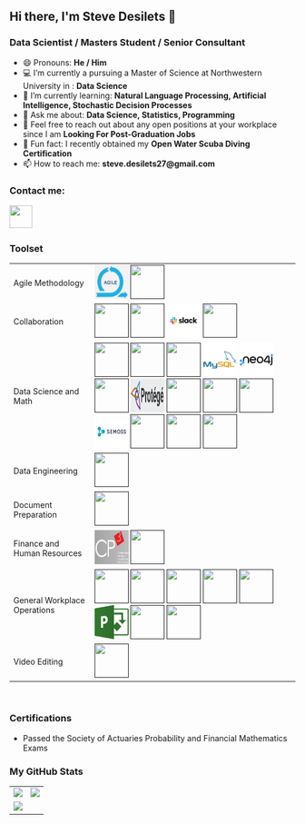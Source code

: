 ## Hi there, I'm Steve Desilets 👋

### Data Scientist / Masters Student / Senior Consultant

- 😄 Pronouns: __He / Him__
- 💻 I’m currently a pursuing a Master of Science at Northwestern University in : __Data Science__
- 📕 I’m currently learning: __Natural Language Processing, Artificial Intelligence, Stochastic Decision Processes__
- 💬 Ask me about: __Data Science, Statistics, Programming__
- 🏢 Feel free to reach out about any open positions at your workplace since I am __Looking For Post-Graduation Jobs__
- 🐠 Fun fact: I recently obtained my __Open Water Scuba Diving Certification__
- 📫 How to reach me: __steve.desilets27@gmail.com__

### Contact me:

<a href="https://www.linkedin.com/in/steve-desilets-424823a3/"><img src="https://www.vectorlogo.zone/logos/linkedin/linkedin-icon.svg" width="40" height="40"/></a>

### Toolset

<table>
    <tr>
        <td>Agile Methodology</td>
        <td>
            <a href=""><img src="https://github.com/Steve-Desilets/Steve-Desilets/blob/main/Agile_Logo.jpg" width="60" height="60"/></a>  
            <a href=""><img src="https://www.isteksolutions.com/au/wp-content/uploads/2017/08/scaled-agile-sq-logo.png" width="60" height="60"/></a>  
        </td>
    </tr>
    <tr>
        <td>Collaboration</td>
        <td>
            <a href=""><img src="https://www.vectorlogo.zone/logos/discordapp/discordapp-ar21.svg" width="60" height="60"/></a>
            <a href=""><img src="https://www.vectorlogo.zone/logos/github/github-ar21.svg" width="60" height="60"/></a>
            <a href=""><img src="https://github.com/devicons/devicon/blob/v2.13.0/icons/slack/slack-original-wordmark.svg" width="60" height="60"/></a>      
            <a href=""><img src="https://upload.wikimedia.org/wikipedia/commons/c/c9/Microsoft_Office_Teams_%282018%E2%80%93present%29.svg" width="60" height="60"/></a>     
        </td>
    </tr>
    <tr>
        <td>Data Science and Math</td>
        <td>
            <a href=""><img src="https://www.vectorlogo.zone/logos/elastic/elastic-ar21.svg" width="60" height="60"/></a>   
            <a href=""><img src="https://mb.cision.com/Public/9602/2082588/92474d4054bf3d17_800x800ar.png" width="60" height="60"/></a>   
            <a href=""><img src="https://upload.wikimedia.org/wikipedia/commons/3/30/Maple_2015_logo.svg" width="60" height="60"/></a>
            <a href=""><img src="https://github.com/devicons/devicon/blob/v2.13.0/icons/mysql/mysql-original-wordmark.svg" width="60" height="60"/></a>
            <a href=""><img src="https://github.com/devicons/devicon/blob/v2.13.0/icons/neo4j/neo4j-original-wordmark.svg" width="60" height="60"/></a>
            <a href=""><img src="https://www.vectorlogo.zone/logos/postgresql/postgresql-vertical.svg" width="60" height="60"/></a>  
            <a href=""><img src="https://github.com/Steve-Desilets/Steve-Desilets/blob/main/Protege.jpg" width="60" height="60"/></a> 
            <a href=""><img src="https://www.vectorlogo.zone/logos/python/python-vertical.svg" width="60" height="60"/></a>
            <a href=""><img src="https://www.vectorlogo.zone/logos/r-project/r-project-icon.svg" width="60" height="60"/></a>   
            <a href=""><img src="https://www.vectorlogo.zone/logos/sas/sas-ar21.svg" width="60" height="60"/></a> 
            <a href=""><img src="https://github.com/Steve-Desilets/Steve-Desilets/blob/main/Semoss_Logo.jpg" width="60" height="60"/></a> 
            <a href=""><img src="https://upload.wikimedia.org/wikipedia/commons/3/38/SQLite370.svg" width="60" height="60"/></a> 
            <a href=""><img src="https://upload.wikimedia.org/wikipedia/commons/5/5c/Stata_Logo.svg" width="60" height="60"/></a>         
            <a href=""><img src="https://upload.wikimedia.org/wikipedia/commons/4/4b/Tableau_Logo.png" width="60" height="60"/></a>      
        </td>
    </tr>
    <tr>
        <td>Data Engineering</td>
        <td>
            <a href=""><img src="https://www.vectorlogo.zone/logos/golang/golang-official.svg" width="60" height="60"/></a>        
        </td>
    </tr>
    <tr>
        <td>Document Preparation</td>
        <td>
            <a href=""><img src="https://upload.wikimedia.org/wikipedia/commons/9/92/LaTeX_logo.svg" width="60" height="60"/></a>
        </td>
    </tr>
        <tr>
        <td>Finance and Human Resources</td>
        <td>
            <a href=""><img src="https://github.com/Steve-Desilets/Steve-Desilets/blob/main/CP3_Logo.jpg" width="60" height="60"/></a> 
            <a href=""><img src="https://www.vectorlogo.zone/logos/servicenow/servicenow-ar21.svg" width="60" height="60"/></a>        
        </td>
    </tr>
    <tr>
        <td>General Workplace Operations</td>
        <td>
            <a href=""><img src="https://www.vectorlogo.zone/logos/adobe_acrobat/adobe_acrobat-ar21.svg" width="60" height="60"/></a>
            <a href=""><img src="https://upload.wikimedia.org/wikipedia/commons/3/34/Microsoft_Office_Excel_%282019%E2%80%93present%29.svg" width="60" height="60"/></a>
            <a href=""><img src="https://upload.wikimedia.org/wikipedia/commons/1/10/Microsoft_Office_OneNote_%282019%E2%80%93present%29.svg" width="60" height="60"/></a>
            <a href=""><img src="https://upload.wikimedia.org/wikipedia/commons/d/df/Microsoft_Office_Outlook_%282018%E2%80%93present%29.svg" width="60" height="60"/></a>
            <a href=""><img src="https://upload.wikimedia.org/wikipedia/commons/0/0d/Microsoft_Office_PowerPoint_%282019%E2%80%93present%29.svg" width="60" height="60"/></a>
            <a href=""><img src="https://github.com/Steve-Desilets/Steve-Desilets/blob/main/Microsoft_Project.png" width="60" height="60"/></a>
            <a href=""><img src="https://upload.wikimedia.org/wikipedia/commons/6/64/Microsoft_Office_Visio_%282019%29.svg" width="60" height="60"/></a>
            <a href=""><img src="https://upload.wikimedia.org/wikipedia/commons/f/fd/Microsoft_Office_Word_%282019%E2%80%93present%29.svg" width="60" height="60"/></a>   
        </td>
    </tr>
    <tr>
        <td>Video Editing</td>
        <td>
            <a href=""><img src="https://upload.wikimedia.org/wikipedia/en/8/86/Camtasia_computer_icon.png" width="60" height="60"/></a>        
        </td>
    </tr>
</table>

<br/>

### Certifications

- Passed the Society of Actuaries Probability and Financial Mathematics Exams

### My GitHub Stats

<table>
    <tr>
        <td>
            <img src="https://github-profile-trophy.vercel.app/?username=Steve-Desilets&row=3&column=4&no-bg=true"/>
        </td>
        <td>
            <img src="https://github-readme-streak-stats.herokuapp.com/?user=Steve-Desilets"/>
        </td> 
    </tr>
    <tr>
        <td>
            <img src="https://github-readme-stats.vercel.app/api?username=Steve-Desilets&count_private=true&show_icons=true&theme=tokyonight"/>
        </td>
    </tr>
</table>



<!--
**Steve-Desilets/Steve-Desilets** is a ✨ _special_ ✨ repository because its `README.md` (this file) appears on your GitHub profile.

Here are some ideas to get you started:

- 🔭 I’m currently working on ...
- 🌱 I’m currently learning ...
- 👯 I’m looking to collaborate on ...
- 🤔 I’m looking for help with ...
- 💬 Ask me about ...
- 📫 How to reach me: ...
- 😄 Pronouns: ...
- ⚡ Fun fact: ...
-->
